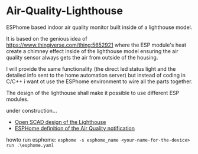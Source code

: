 # Air-Quality-Lighthouse
ESPhome based indoor air quality monitor built inside of a lighthouse model.

It is based on the genious idea of https://www.thingiverse.com/thing:5652921 where the ESP module's heat create a chimney effect inside of the lighthouse model ensuring the air quality sensor always gets the air from outside of the housing.

I will provide the same functionality (the direct led status light and the detailed info sent to the home automation server) but instead of coding in C/C++ i want ot use the ESPhome environment to wire all the parts together.

The design of the lighthouse shall make it possible to use different ESP modules.

under construction...

- [Open SCAD design of the Lighthouse](./Lighthouse.scad)
- [ESPHome definition of the Air Quality notification](./esphome.yaml)

howto run esphome: `esphome -s esphome_name <your-name-for-the-device> run .\esphome.yaml`
